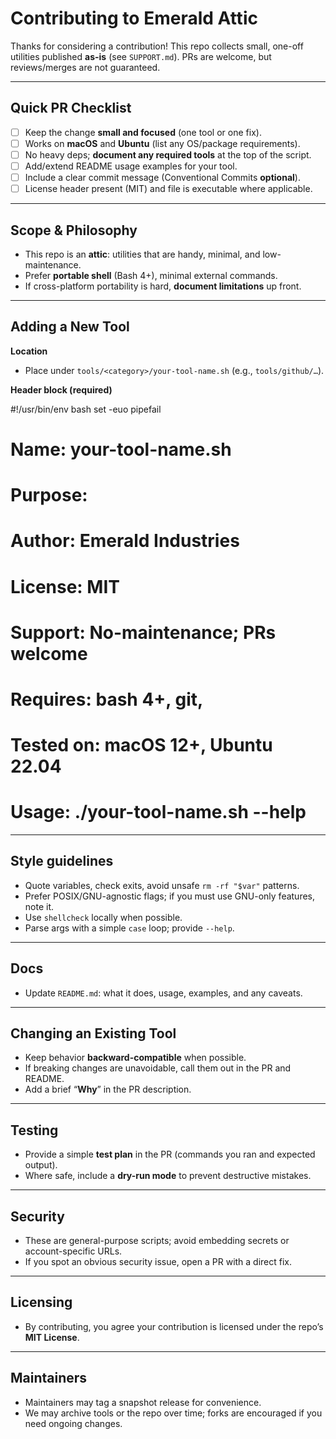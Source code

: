 # Contributing to Emerald Attic

Thanks for considering a contribution! This repo collects small, one-off utilities published **as-is** (see `SUPPORT.md`). PRs are welcome, but reviews/merges are not guaranteed.

---

## Quick PR Checklist

- [ ] Keep the change **small and focused** (one tool or one fix).
- [ ] Works on **macOS** and **Ubuntu** (list any OS/package requirements).
- [ ] No heavy deps; **document any required tools** at the top of the script.
- [ ] Add/extend README usage examples for your tool.
- [ ] Include a clear commit message (Conventional Commits **optional**).
- [ ] License header present (MIT) and file is executable where applicable.

---

## Scope & Philosophy

- This repo is an **attic**: utilities that are handy, minimal, and low-maintenance.
- Prefer **portable shell** (Bash 4+), minimal external commands.
- If cross-platform portability is hard, **document limitations** up front.

---

## Adding a New Tool

**Location**
- Place under `tools/<category>/your-tool-name.sh` (e.g., `tools/github/…`).

**Header block (required)**

#!/usr/bin/env bash
set -euo pipefail
# Name: your-tool-name.sh
# Purpose: <one sentence>
# Author: Emerald Industries
# License: MIT
# Support: No-maintenance; PRs welcome
# Requires: bash 4+, git, <others>
# Tested on: macOS 12+, Ubuntu 22.04
# Usage: ./your-tool-name.sh --help


---

## Style guidelines

- Quote variables, check exits, avoid unsafe ```rm -rf "$var"``` patterns.
- Prefer POSIX/GNU-agnostic flags; if you must use GNU-only features, note it.
- Use ```shellcheck``` locally when possible.
- Parse args with a simple ```case``` loop; provide ```--help```.

---

## Docs

- Update ```README.md```: what it does, usage, examples, and any caveats.

---

## Changing an Existing Tool

- Keep behavior **backward-compatible** when possible.
- If breaking changes are unavoidable, call them out in the PR and README.
- Add a brief “**Why**” in the PR description.

---

## Testing

- Provide a simple **test plan** in the PR (commands you ran and expected output).
- Where safe, include a **dry-run mode** to prevent destructive mistakes.

---

## Security

- These are general-purpose scripts; avoid embedding secrets or account-specific URLs.
- If you spot an obvious security issue, open a PR with a direct fix.

---

## Licensing

- By contributing, you agree your contribution is licensed under the repo’s **MIT License**.

---

## Maintainers

- Maintainers may tag a snapshot release for convenience.
- We may archive tools or the repo over time; forks are encouraged if you need ongoing changes.
